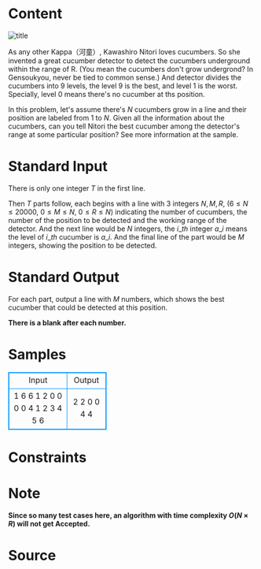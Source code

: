 
# Content

![title](/source/lutece/kawashiro-nitori-s-cucumber-detector/img/aHR0cHM6Ly9hY20udWVzdGMuZWR1LmNuL21lZGlhL2ltYWdlL3Byb2JsZW0vNTQyLzIwMTQwODI1MjM0MDQ5OTY0MTQuanBn.jpg)

As any other Kappa（河童）, Kawashiro Nitori loves cucumbers. So she invented a great cucumber detector to detect the cucumbers underground within the range of R. (You mean the cucumbers don't grow undergrond? In Gensoukyou, never be tied to common sense.) And detector divides the cucumbers into $9$ levels, the level $9$ is the best, and level $1$ is the worst. Specially, level $0$ means there's no cucumber at ths position.

In this problem, let's assume there's $N$ cucumbers grow in a line and their position are labeled from $1$ to $N$. Given all the information about the cucumbers, can you tell Nitori the best cucumber among the detector's range at some particular position? See more information at the sample.

# Standard Input

There is only one integer $T$ in the first line.

Then $T$ parts follow, each begins with a line with $3$ integers $N, M, R$, ($6\leq N\leq 20000$, $0\leq M\leq N$, $0\leq R\leq N$) indicating the number of cucumbers, the number of the position to be detected and the working range of the detector. And the next line would be $N$ integers, the $i\_{th}$ integer $a\_i$ means the level of $i\_{th}$ cucumber is $a\_i$. And the final line of the part would be $M$ integers, showing the position to be detected.

# Standard Output

For each part, output a line with $M$ numbers, which shows the best cucumber that could be detected at this position.

**There is a blank after each number.**

# Samples

<style>
        table,table tr th, table tr td { border:1px solid #0094ff; }
        table { width: 200px; min-height: 25px; line-height: 25px; text-align: center; border-collapse: collapse;}   
    </style>
<table>
	<tr>
		<td>Input</td>
		<td>Output</td>
	</tr>
<tr><td>1
6 6 1
2 0 0 0 0 4
1 2 3 4 5 6</td><td>2 2 0 0 4 4</td></tr></table>


# Constraints



# Note

**Since so many test cases here, an algorithm with time complexity $O(N\times R)$ will not get Accepted.**

# Source


